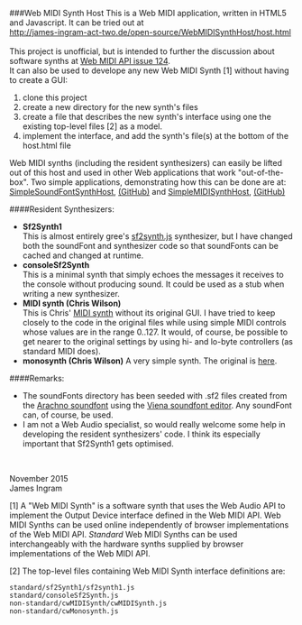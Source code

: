 ###Web MIDI Synth Host
This is a Web MIDI application, written in HTML5 and Javascript. It can be tried out at <br />
http://james-ingram-act-two.de/open-source/WebMIDISynthHost/host.html <br />
<br />
This project is unofficial, but is intended to further the discussion about software synths at [Web MIDI API issue 124](https://github.com/WebAudio/web-midi-api/issues/124).<br />
It can also be used to develope any new Web MIDI Synth [1] without having to create a GUI:

1. clone this project
2. create a new directory for the new synth's files
3. create a file that describes the new synth's interface using one the existing top-level files [2] as a model.
4. implement the interface, and add the synth's file(s) at the bottom of the host.html file

Web MIDI synths (including the resident synthesizers) can easily be lifted out of this host and used in other Web applications that work "out-of-the-box". Two simple applications, demonstrating how this can be done are at:<br /> [SimpleSoundFontSynthHost](https://github.com/notator/SimpleSoundFontSynthHost),  [(GitHub)](https://github.com/notator/SimpleSoundFontSynthHost) and
[SimpleMIDISynthHost](http://james-ingram-act-two.de/open-source/SimpleMIDISynthHost/host.html),
[(GitHub)](https://github.com/notator/SimpleMIDISynthHost)<br />

####Resident Synthesizers:
* **Sf2Synth1**<br />
This is almost entirely gree's [sf2synth.js](https://github.com/gree/sf2synth.js) synthesizer, but I have changed both the soundFont and synthesizer code so that soundFonts can be cached and changed at runtime.
* **consoleSf2Synth**<br />
This is a minimal synth that simply echoes the messages it receives to the console without producing sound.
It could be used as a stub when writing a new synthesizer.
* **MIDI synth (Chris Wilson)**<br />
This is Chris' [MIDI synth](https://webaudiodemos.appspot.com/midi-synth/index.html) without its original GUI. I have tried to keep closely to the code in the original files while using simple MIDI controls whose values are in the range 0..127. It would, of course, be possible to get nearer to the original settings by using hi- and lo-byte controllers (as standard MIDI does).
* **monosynth (Chris Wilson)** A very simple synth. The original is [here](https://github.com/cwilso/monosynth).<br />

####Remarks:
* The soundFonts directory has been seeded with .sf2 files created from the [Arachno soundfont](http://www.arachnosoft.com/main/soundfont.php) using the [Viena soundfont editor](http://www.synthfont.com/index.html). Any soundFont can, of course, be used.<br />
* I am not a Web Audio specialist, so would really welcome some help in developing the resident synthesizers' code. I think its especially important that Sf2Synth1 gets optimised.<br />
<br />

November 2015<br />
James Ingram

[1] A "Web MIDI Synth" is a software synth that uses the Web Audio API to implement the Output Device interface defined in the Web MIDI API. Web MIDI Synths can be used online independently of browser implementations of the Web MIDI API. *Standard* Web MIDI Synths can be used interchangeably with the hardware synths supplied by browser implementations of the Web MIDI API.<br />

[2] The top-level files containing Web MIDI Synth interface definitions are:
```
standard/sf2Synth1/sf2synth1.js
standard/consoleSf2Synth.js
non-standard/cwMIDISynth/cwMIDISynth.js
non-standard/cwMonosynth.js
```


